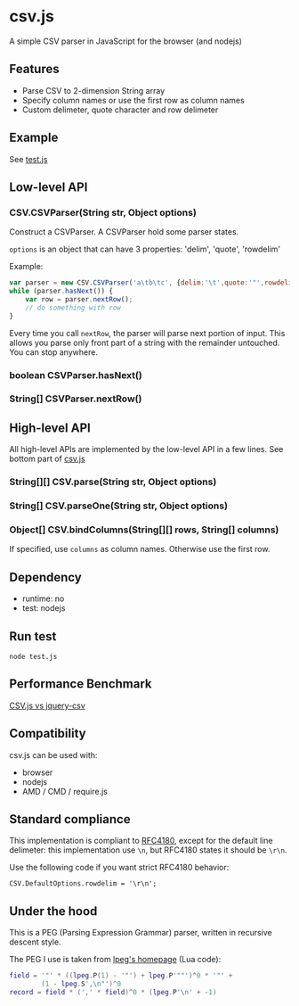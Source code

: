 # csv.js

A simple CSV parser in JavaScript for the browser (and nodejs)

## Features

* Parse CSV to 2-dimension String array
* Specify column names or use the first row as column names
* Custom delimeter, quote character and row delimeter

## Example

See [test.js](https://github.com/henix/csv.js/blob/master/test.js)

## Low-level API

### CSV.CSVParser(String str, Object options)

Construct a CSVParser. A CSVParser hold some parser states.

`options` is an object that can have 3 properties: 'delim', 'quote', 'rowdelim'

Example:

```js
var parser = new CSV.CSVParser('a\tb\tc', {delim:'\t',quote:'"',rowdelim:'\r\n'});
while (parser.hasNext()) {
	var row = parser.nextRow();
	// do something with row
}
```

Every time you call `nextRow`, the parser will parse next portion of input. This allows you parse only front part of a string with the remainder untouched. You can stop anywhere.

### boolean CSVParser.hasNext()

### String[] CSVParser.nextRow()

## High-level API

All high-level APIs are implemented by the low-level API in a few lines. See bottom part of [csv.js](https://github.com/henix/csv.js/blob/master/csv.js)

### String[][] CSV.parse(String str, Object options)

### String[] CSV.parseOne(String str, Object options)

### Object[] CSV.bindColumns(String[][] rows, String[] columns)

If specified, use `columns` as column names. Otherwise use the first row.

## Dependency

* runtime: no
* test: nodejs

## Run test

	node test.js

## Performance Benchmark

[CSV.js vs jquery-csv](http://jsperf.com/csv-parsing-jquery-csv-and-csv-js/2)

## Compatibility

csv.js can be used with:

* browser
* nodejs
* AMD / CMD / require.js

## Standard compliance

This implementation is compliant to [RFC4180](http://tools.ietf.org/html/rfc4180), except for the default line delimeter: this implementation use `\n`, but RFC4180 states it should be `\r\n`.

Use the following code if you want strict RFC4180 behavior:

	CSV.DefaultOptions.rowdelim = '\r\n';

## Under the hood

This is a PEG (Parsing Expression Grammar) parser, written in recursive descent style.

The PEG I use is taken from [lpeg's homepage](http://www.inf.puc-rio.br/~roberto/lpeg/) (Lua code):

```lua
field = '"' * ((lpeg.P(1) - '"') + lpeg.P'""')^0 * '"' +
		(1 - lpeg.S',\n"')^0
record = field * (',' * field)^0 * (lpeg.P'\n' + -1)
```
